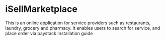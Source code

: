 # iSellMarketplace
This is an online application for service providers such as restaurants, laundry, grocery and pharmacy. It enables users to search for service, and place order via paystack
Installation guide
